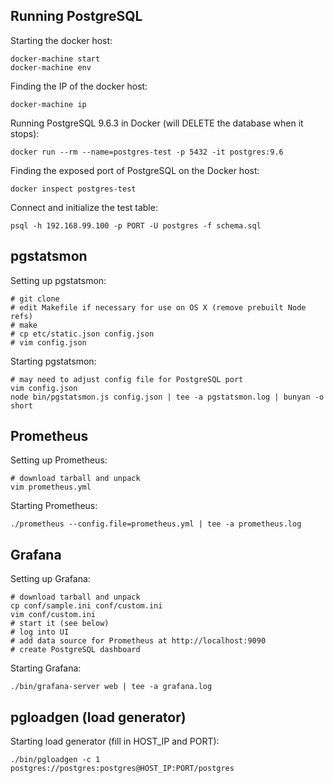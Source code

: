 ## Running PostgreSQL

Starting the docker host:

    docker-machine start
    docker-machine env

Finding the IP of the docker host:

    docker-machine ip

Running PostgreSQL 9.6.3 in Docker (will DELETE the database when it stops):

    docker run --rm --name=postgres-test -p 5432 -it postgres:9.6 

Finding the exposed port of PostgreSQL on the Docker host:

    docker inspect postgres-test

Connect and initialize the test table:

    psql -h 192.168.99.100 -p PORT -U postgres -f schema.sql

## pgstatsmon

Setting up pgstatsmon:

    # git clone
    # edit Makefile if necessary for use on OS X (remove prebuilt Node refs)
    # make
    # cp etc/static.json config.json
    # vim config.json

Starting pgstatsmon:

    # may need to adjust config file for PostgreSQL port
    vim config.json
    node bin/pgstatsmon.js config.json | tee -a pgstatsmon.log | bunyan -o short

## Prometheus

Setting up Prometheus:

    # download tarball and unpack
    vim prometheus.yml

Starting Prometheus:

    ./prometheus --config.file=prometheus.yml | tee -a prometheus.log

## Grafana

Setting up Grafana:

    # download tarball and unpack
    cp conf/sample.ini conf/custom.ini
    vim conf/custom.ini
    # start it (see below)
    # log into UI
    # add data source for Prometheus at http://localhost:9090
    # create PostgreSQL dashboard

Starting Grafana:

    ./bin/grafana-server web | tee -a grafana.log

## pgloadgen (load generator)

Starting load generator (fill in HOST\_IP and PORT):

    ./bin/pgloadgen -c 1 postgres://postgres:postgres@HOST_IP:PORT/postgres


